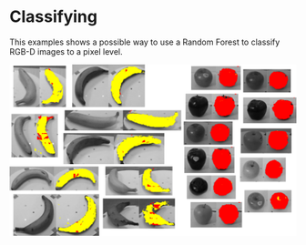 # Classifying  

This examples shows a possible way to use a Random Forest to classify RGB-D
images to a pixel level.

![example](doc/result.png)
